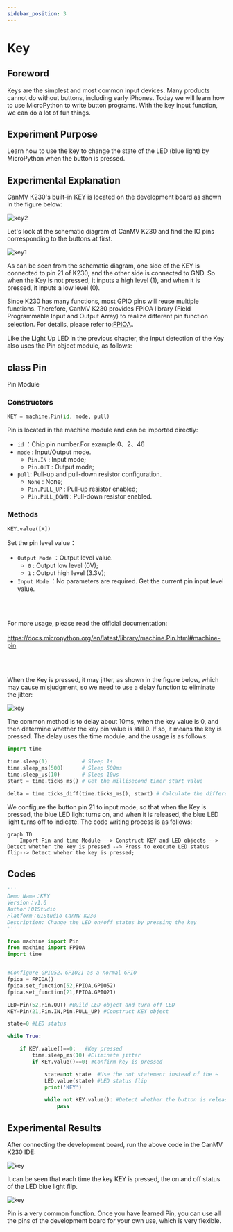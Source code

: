 ```yaml
---
sidebar_position: 3
---
```


# Key

## Foreword
Keys are the simplest and most common input devices. Many products cannot do without buttons, including early iPhones. Today we will learn how to use MicroPython to write button programs. With the key input function, we can do a lot of fun things.

## Experiment Purpose
Learn how to use the key to change the state of the LED (blue light) by MicroPython when the button is pressed.

## Experimental Explanation

CanMV K230's built-in KEY is located on the development board as shown in the figure below:

![key2](./img/key/key1.png)

Let's look at the schematic diagram of CanMV K230 and find the IO pins corresponding to the buttons at first.

![key1](./img/key/key2.png)

As can be seen from the schematic diagram, one side of the KEY is connected to pin 21 of K230, and the other side is connected to GND. So when the Key is not pressed, it inputs a high level (1), and when it is pressed, it inputs a low level (0).

Since K230 has many functions, most GPIO pins will reuse multiple functions. Therefore, CanMV K230 provides FPIOA library (Field Programmable Input and Output Array) to realize different pin function selection. For details, please refer to:[FPIOA](https://developer.canaan-creative.com/k230_canmv/main/zh/api/machine/K230_CanMV_FPIOA%E6%A8%A1%E5%9D%97API%E6%89%8B%E5%86%8C.html#)。

Like the Light Up LED in the previous chapter, the input detection of the Key also uses the Pin object module, as follows:

## class Pin
Pin Module

### Constructors
```python
KEY = machine.Pin(id, mode, pull)
```

Pin is located in the machine module and can be imported directly:

- `id` ：Chip pin number.For example:0、2、46
- `mode` : Input/Output mode.
    - `Pin.IN` : Input mode;
    - `Pin.OUT` : Output mode;   
- `pull`: Pull-up and pull-down resistor configuration.
    - `None` : None;
    - `Pin.PULL_UP` : Pull-up resistor enabled;
    - `Pin.PULL_DOWN` : Pull-down resistor enabled.



### Methods
```python
KEY.value([X])
```
Set the pin level value：
- `Output Mode` ：Output level value.
    - `0` :  Output low level (0V);
    - `1` :  Output high level (3.3V);
- `Input Mode` ：No parameters are required. Get the current pin input level value.

<br></br>

For more usage, please read the official documentation:<br></br>
https://docs.micropython.org/en/latest/library/machine.Pin.html#machine-pin

<br></br>

When the Key is pressed, it may jitter, as shown in the figure below, which may cause misjudgment, so we need to use a delay function to eliminate the jitter:

![key](./img/key/key3.png)

The common method is to delay about 10ms, when the key value is 0, and then determine whether the key pin value is still 0. If so, it means the key is pressed. The delay uses the time module, and the usage is as follows:
```python
import time

time.sleep(1)           # Sleep 1s
time.sleep_ms(500)      # Sleep 500ms
time.sleep_us(10)       # Sleep 10us
start = time.ticks_ms() # Get the millisecond timer start value

delta = time.ticks_diff(time.ticks_ms(), start) # Calculate the difference from power-on to the current time
```

We configure the button pin 21 to input mode, so that when the Key is pressed, the blue LED light turns on, and when it is released, the blue LED light turns off to indicate. The code writing process is as follows:

```mermaid
graph TD
    Import Pin and time Module --> Construct KEY and LED objects --> Detect whether the key is pressed --> Press to execute LED status flip--> Detect wheher the key is pressed;
```

## Codes

```python
'''
Demo Name：KEY
Version：v1.0
Author：01Studio
Platform：01Studio CanMV K230
Description: Change the LED on/off status by pressing the key
'''

from machine import Pin
from machine import FPIOA
import time


#Configure GPIO52、GPIO21 as a normal GPIO
fpioa = FPIOA()
fpioa.set_function(52,FPIOA.GPIO52)
fpioa.set_function(21,FPIOA.GPIO21)

LED=Pin(52,Pin.OUT) #Build LED object and turn off LED
KEY=Pin(21,Pin.IN,Pin.PULL_UP) #Construct KEY object

state=0 #LED status

while True:

    if KEY.value()==0:   #Key pressed
        time.sleep_ms(10) #Eliminate jitter
        if KEY.value()==0: #Confirm key is pressed

            state=not state  #Use the not statement instead of the ~ 
            LED.value(state) #LED status flip
            print('KEY')

            while not KEY.value(): #Detect whether the button is released
                pass

```

## Experimental Results

After connecting the development board, run the above code in the CanMV K230 IDE:

![key](./img/key/key4.png)

It can be seen that each time the key KEY is pressed, the on and off status of the LED blue light flip.

![key](./img/key/key5.png)

Pin is a very common function. Once you have learned Pin, you can use all the pins of the development board for your own use, which is very flexible.
